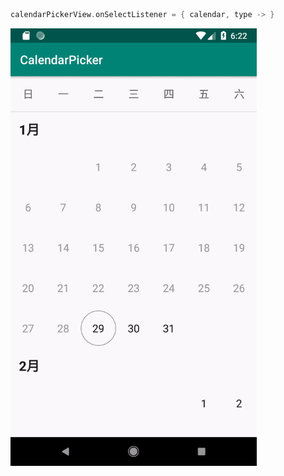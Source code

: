 

```kotlin
calendarPickerView.onSelectListener = { calendar, type -> }
```

<img src="demo.gif" height="700px"/>

